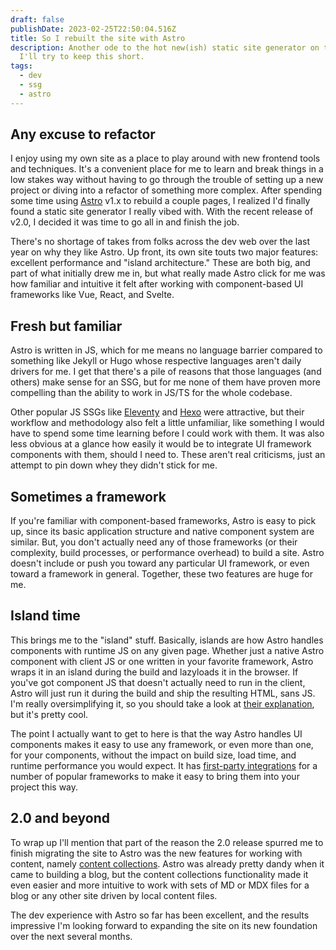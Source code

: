 ```yaml
---
draft: false
publishDate: 2023-02-25T22:50:04.516Z
title: So I rebuilt the site with Astro
description: Another ode to the hot new(ish) static site generator on the block.
  I'll try to keep this short.
tags:
  - dev
  - ssg
  - astro
---
```

## Any excuse to refactor

I enjoy using my own site as a place to play around with new frontend tools and techniques. It's a convenient place for me to learn and break things in a low stakes way without having to go through the trouble of setting up a new project or diving into a refactor of something more complex. After spending some time using [Astro](https://astro.build) v1.x to rebuild a couple pages, I realized I'd finally found a static site generator I really vibed with. With the recent release of v2.0, I decided it was time to go all in and finish the job.

There's no shortage of takes from folks across the dev web over the last year on why they like Astro. Up front, its own site touts two major features: excellent performance and "island architecture." These are both big, and part of what initially drew me in, but what really made Astro click for me was how familiar and intuitive it felt after working with component-based UI frameworks like Vue, React, and Svelte.

## Fresh but familiar

Astro is written in JS, which for me means no language barrier compared to something like Jekyll or Hugo whose respective languages aren't daily drivers for me. I get that there's a pile of reasons that those languages (and others) make sense for an SSG, but for me none of them have proven more compelling than the ability to work in JS/TS for the whole codebase.

Other popular JS SSGs like [Eleventy](https://www.11ty.dev/) and [Hexo](https://hexo.io/) were attractive, but their workflow and methodology also felt a little unfamiliar, like something I would have to spend some time learning before I could work with them. It was also less obvious at a glance how easily it would be to integrate UI framework components with them, should I need to. These aren't real criticisms, just an attempt to pin down whey they didn't stick for me.

## Sometimes a framework

If you're familiar with component-based frameworks, Astro is easy to pick up, since its basic application structure and native component system are similar. But, you don't actually need any of those frameworks (or their complexity, build processes, or performance overhead) to build a site. Astro doesn't include or push you toward any particular UI framework, or even toward a framework in general. Together, these two features are huge for me.

## Island time

This brings me to the "island" stuff. Basically, islands are how Astro handles components with runtime JS on any given page. Whether just a native Astro component with client JS or one written in your favorite framework, Astro wraps it in an island during the build and lazyloads it in the browser. If you've got component JS that doesn't actually need to run in the client, Astro will just run it during the build and ship the resulting HTML, sans JS. I'm really oversimplifying it, so you should take a look at [their explanation](https://docs.astro.build/en/concepts/islands/), but it's pretty cool.

The point I actually want to get to here is that the way Astro handles UI components makes it easy to use any framework, or even more than one, for your components, without the impact on build size, load time, and runtime performance you would expect. It has [first-party integrations](https://docs.astro.build/en/core-concepts/framework-components/) for a number of popular frameworks to make it easy to bring them into your project this way.

## 2.0 and beyond

To wrap up I'll mention that part of the reason the 2.0 release spurred me to finish migrating the site to Astro was the new features for working with content, namely [content collections](https://docs.astro.build/en/guides/content-collections/). Astro was already pretty dandy when it came to building a blog, but the content collections functionality made it even easier and more intuitive to work with sets of MD or MDX files for a blog or any other site driven by local content files.

The dev experience with Astro so far has been excellent, and the results impressive I'm looking forward to expanding the site on its new foundation over the next several months.